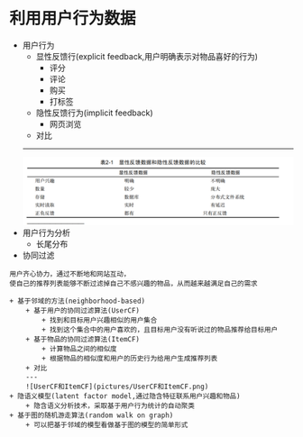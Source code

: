 # 利用用户行为数据
+ 用户行为
	+ 显性反馈行(explicit feedback,用户明确表示对物品喜好的行为)
		+ 评分
		+ 评论
		+ 购买
		+ 打标签
	+ 隐性反馈行为(implicit feedback)
		+ 网页浏览
	+ 对比
	---
	![显性与隐性](pictures/显性与隐性.png)
+ 用户行为分析
	+ 长尾分布
+ 协同过滤
```
用户齐心协力，通过不断地和网站互动，
使自己的推荐列表能够不断过滤掉自己不感兴趣的物品，从而越来越满足自己的需求
```
	+ 基于邻域的方法(neighborhood-based)
		+ 基于用户的协同过滤算法(UserCF)
			+ 找到和目标用户兴趣相似的用户集合
			+ 找到这个集合中的用户喜欢的，且目标用户没有听说过的物品推荐给目标用户
		+ 基于物品的协同过滤算法(ItemCF)
			+ 计算物品之间的相似度
			+ 根据物品的相似度和用户的历史行为给用户生成推荐列表
		+ 对比
		---
		![UserCF和ItemCF](pictures/UserCF和ItemCF.png)
	+ 隐语义模型(latent factor model,通过隐含特征联系用户兴趣和物品)
		+ 隐含语义分析技术，采取基于用户行为统计的自动聚类
	+ 基于图的随机游走算法(random walk on graph)
		+ 可以把基于邻域的模型看做基于图的模型的简单形式
